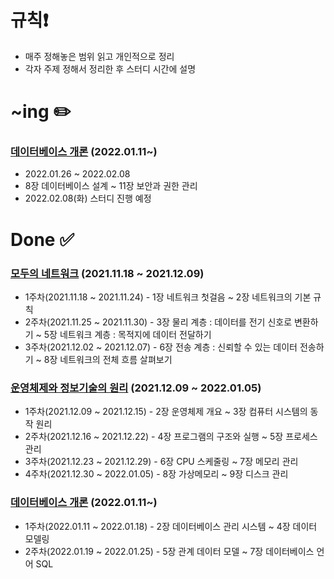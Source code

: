 # 규칙❗️

- 매주 정해놓은 범위 읽고 개인적으로 정리
- 각자 주제 정해서 정리한 후 스터디 시간에 설명


# ~ing ✏️

### [데이터베이스 개론](http://www.kyobobook.co.kr/product/detailViewKor.laf?ejkGb=KOR&mallGb=KOR&barcode=9791156644316&orderClick=LEa&Kc=) (2022.01.11~)

- 2022.01.26 ~ 2022.02.08
- 8장 데이터베이스 설계 ~ 11장 보안과 권한 관리
- 2022.02.08(화) 스터디 진행 예정 



# Done ✅

### [모두의 네트워크](http://www.kyobobook.co.kr/product/detailViewKor.laf?ejkGb=KOR&mallGb=KOR&barcode=9791160505030&orderClick=LEa&Kc=) (2021.11.18 ~ 2021.12.09)

- 1주차(2021.11.18 ~ 2021.11.24) - 1장 네트워크 첫걸음 ~ 2장 네트워크의 기본 규칙
- 2주차(2021.11.25 ~ 2021.11.30) - 3장 물리 계층 : 데이터를 전기 신호로 변환하기 ~ 5장 네트워크 계층 : 목적지에 데이터 전달하기
- 3주차(2021.12.02 ~ 2021.12.07) - 6장 전송 계층 : 신뢰할 수 있는 데이터 전송하기 ~ 8장 네트워크의 전체 흐름 살펴보기

### [운영체제와 정보기술의 원리](http://www.kyobobook.co.kr/product/detailViewKor.laf?ejkGb=KOR&mallGb=KOR&barcode=9791158903589&orderClick=LAG&Kc=) (2021.12.09 ~ 2022.01.05)
- 1주차(2021.12.09 ~ 2021.12.15) - 2장 운영체제 개요 ~ 3장 컴퓨터 시스템의 동작 원리
- 2주차(2021.12.16 ~ 2021.12.22) - 4장 프로그램의 구조와 실행 ~ 5장 프로세스 관리
- 3주차(2021.12.23 ~ 2021.12.29) - 6장 CPU 스케줄링 ~ 7장 메모리 관리
- 4주차(2021.12.30 ~ 2022.01.05) - 8장 가상메모리 ~ 9장 디스크 관리

### [데이터베이스 개론](http://www.kyobobook.co.kr/product/detailViewKor.laf?ejkGb=KOR&mallGb=KOR&barcode=9791156644316&orderClick=LEa&Kc=) (2022.01.11~)
- 1주차(2022.01.11 ~ 2022.01.18) - 2장 데이터베이스 관리 시스템 ~ 4장 데이터 모델링
- 2주차(2022.01.19 ~ 2022.01.25) - 5장 관계 데이터 모델 ~ 7장 데이터베이스 언어 SQL
